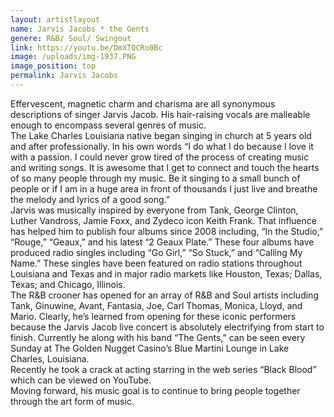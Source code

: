 ```yaml
---
layout: artistlayout
name: Jarvis Jacobs * the Gents
genere: R&B/ Soul/ Swingout
link: https://youtu.be/DmXTQCRo0Bc
image: /uploads/img-1937.PNG
image_position: top
permalink: Jarvis Jacobs
---
```

Effervescent, magnetic charm and charisma are all synonymous descriptions of singer Jarvis Jacob. His hair-raising vocals are malleable enough to encompass several genres of music.<br>The Lake Charles Louisiana native began singing in church at 5 years old and after professionally. In his own words “I do what I do because I love it with a passion. I could never grow tired of the process of creating music and writing songs. It is awesome that I get to connect and touch the hearts of so many people through my music. Be it singing to a small bunch of people or if I am in a huge area in front of thousands I just live and breathe the melody and lyrics of a good song.”<br>Jarvis was musically inspired by everyone from Tank, George Clinton, Luther Vandross, Jamie Foxx, and Zydeco icon Keith Frank. That influence has helped him to publish four albums since 2008 including, “In the Studio,” “Rouge,” “Geaux,” and his latest “2 Geaux Plate.” These four albums have produced radio singles including “Go Girl,” “So Stuck,” and “Calling My Name.” These singles have been featured on radio stations throughout Louisiana and Texas and in major radio markets like Houston, Texas; Dallas, Texas; and Chicago, Illinois.<br>The R&B crooner has opened for an array of R&B and Soul artists including Tank, Ginuwine, Avant, Fantasia, Joe, Carl Thomas, Monica, Lloyd, and Mario. Clearly, he’s learned from opening for these iconic performers because the Jarvis Jacob live concert is absolutely electrifying from start to finish. Currently he along with his band “The Gents,” can be seen every Sunday at The Golden Nugget Casino’s Blue Martini Lounge in Lake Charles, Louisiana.<br>Recently he took a crack at acting starring in the web series “Black Blood” which can be viewed on YouTube.<br>Moving forward, his music goal is to continue to bring people together through the art form of music.